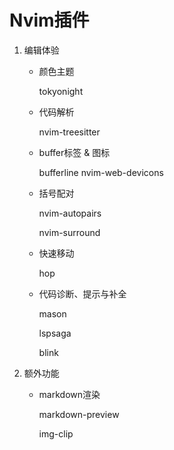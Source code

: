 # Nvim插件
1. 编辑体验
    - 颜色主题

        tokyonight
        
    - 代码解析
     
        nvim-treesitter

    - buffer标签 & 图标

        bufferline
        nvim-web-devicons

    - 括号配对

        nvim-autopairs

        nvim-surround

    - 快速移动
        
        hop 

    - 代码诊断、提示与补全
 
        mason

        lspsaga

        blink

2. 额外功能

    - markdown渲染

        markdown-preview

        img-clip
